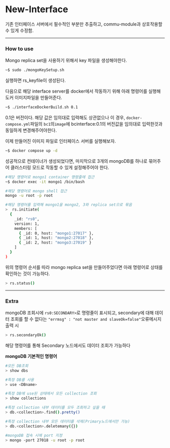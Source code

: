 # New-Interface

기존 인터페이스 서버에서 필수적인 부분만 추출하고, commu-module과 상호작용할 수 있게 수정함.

---

### How to use

Mongo replica set을 사용하기 위해서 key 파일을 생성해야한다.

```bash
~$ sudo ./mongoKeySetup.sh
```

실행하면 rs_keyfile이 생성된다.

다음으로 해당 interface server를 docker에서 작동하기 위해 아래 명령어를 실행해 도커 이미지파일을 만들어준다.

```bash
~$ ./interfaceDockerBuild.sh 0.1
```

0.1은 버전이다. 해당 값은 임의대로 입력해도 상관없으나 이 경우, `docker-compose.yml`파일의  `bc1`의`image`에 bcinterface:0.1의 버전값을 임의대로 입력한것과 동일하게 변경해주어야한다.

이제 만들어진 이미지 파일로 인터페이스 서버를 실행해보자.

```bash
~$ docker compose up -d
```

성공적으로 컨테이너가 생성되었다면, 마지막으로 3개의 mongoDB를 하나로 묶어주어 클러스터링 모드로 작동할 수 있게 설정해주어야 한다.

```bash
#해당 명령어로 mongo1 container 명령줄에 접근
~$ docker exec -it mongo1 /bin/bash

#해당 명령어로 mongo shell 접근
mongo -u root -p root

#해당 명령어를 입력해 mongo1을 mongo2, 3와 replica set으로 묶음
>  rs.initiate(
  {
    _id: "rs0",
    version: 1,
    members: [
      { _id: 0, host: "mongo1:27017" },
      { _id: 1, host: "mongo2:27018" },
      { _id: 2, host: "mongo3:27019" }
    ]
  }
)
```

위의 명령어 순서를 따라 mongo replica set을 만들어주었다면 아래 명령어로 상태를 확인하는 것이 가능하다.

```bash
> rs.status()
```

---

### Extra

mongoDB 조회시에 `rs0:SECONDARY>`로 명령줄이 표시되고, secondary에 대해 데이터 조회를 할 수 없다는 `"errmsg" : "not master and slaveOk=false"`오류메시지 출력 시

```bash
> rs.secondaryOk()
```

해당 명령어를 통해 Secondary 노드에서도 데이터 조회가 가능하다

**mongoDB 기본적인 명령어**

```bash
#모든 DB조회
> show dbs

#특정 DB를 사용
> use <DBname>

#특정 DB에 use된 상태에서 모든 collection 조회
> show collections

#특정 collection 내부 데이터를 모두 조회하고 싶을 때
> db.<collection>.find().pretty()

#특정 collection 내부 모든 데이터를 삭제(Primary노드에서만 가능)
> db.<collection>.deletemany({})

#mongoDB 접속 시에 port 지정
> mongo -port 27018 -u root -p root
```